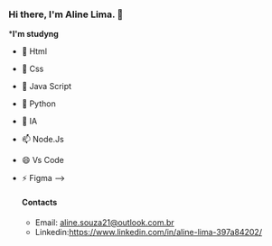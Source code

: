 ### Hi there, I'm Aline Lima. 👋

*****I'm studyng****
- 🔭 Html
- 🌱 Css
- 👯 Java Script
- 🤔 Python
- 💬 IA
- 📫 Node.Js
- 😄 Vs Code
- ⚡ Figma
-->

  #### Contacts
  - Email: aline.souza21@outlook.com.br
  - Linkedin:https://www.linkedin.com/in/aline-lima-397a84202/
